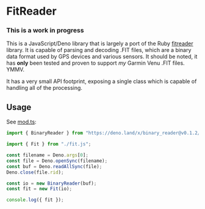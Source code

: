 # FitReader

### This is a work in progress

This is a JavaScript/Deno library that is largely a port of the Ruby [fitreader](https://github.com/richardbrodie/fitreader) library. It is capable of parsing and decoding .FIT files, which are a binary data format used by GPS devices and various sensors. It should be noted, it has **only** been tested and proven to support _my_ Garmin Venu .FIT files. YMMV.

It has a very small API footprint, exposing a single class which is capable of handling all of the processing.

## Usage

See [mod.ts](mod.ts):

```javascript
import { BinaryReader } from "https://deno.land/x/binary_reader@v0.1.2/mod.ts";

import { Fit } from "./fit.js";

const filename = Deno.args[0];
const file = Deno.openSync(filename);
const buf = Deno.readAllSync(file);
Deno.close(file.rid);

const io = new BinaryReader(buf);
const fit = new Fit(io);

console.log({ fit });
```
